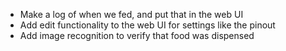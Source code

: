 - Make a log of when we fed, and put that in the web UI
- Add edit functionality to the web UI for settings like the pinout
- Add image recognition to verify that food was dispensed
